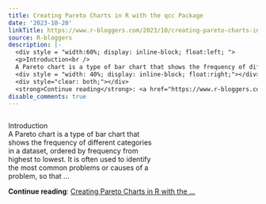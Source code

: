 ```yaml
---
title: Creating Pareto Charts in R with the qcc Package
date: '2023-10-20'
linkTitle: https://www.r-bloggers.com/2023/10/creating-pareto-charts-in-r-with-the-qcc-package/
source: R-bloggers
description: |-
  <div style = "width:60%; display: inline-block; float:left; ">
  <p>Introduction<br />
  A Pareto chart is a type of bar chart that shows the frequency of different categories in a dataset, ordered by frequency from highest to lowest. It is often used to identify the most common problems or causes of a problem, so that ...</p></div>
  <div style = "width: 40%; display: inline-block; float:right;"></div>
  <div style="clear: both;"></div>
  <strong>Continue reading</strong>: <a href="https://www.r-bloggers.com/2023/10/creating-pareto-charts-in-r-with-the-qcc-package/">Creating Pareto Charts in R with the ...
disable_comments: true
---
```

<div style = "width:60%; display: inline-block; float:left; ">
<p>Introduction<br />
A Pareto chart is a type of bar chart that shows the frequency of different categories in a dataset, ordered by frequency from highest to lowest. It is often used to identify the most common problems or causes of a problem, so that ...</p></div>
<div style = "width: 40%; display: inline-block; float:right;"></div>
<div style="clear: both;"></div>
<strong>Continue reading</strong>: <a href="https://www.r-bloggers.com/2023/10/creating-pareto-charts-in-r-with-the-qcc-package/">Creating Pareto Charts in R with the ...